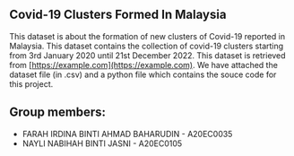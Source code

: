 ## Covid-19 Clusters Formed In Malaysia

This dataset is about the formation of new clusters of Covid-19 reported in Malaysia. This dataset contains the collection of covid-19 clusters starting from 3rd January 2020 until 21st December 2022. This dataset is retrieved from [https://example.com](https://example.com). We have attached the dataset file (in .csv) and a python file which contains the souce code for this project.


## Group members:
* FARAH IRDINA BINTI AHMAD BAHARUDIN - A20EC0035
* NAYLI NABIHAH BINTI JASNI - A20EC0105
